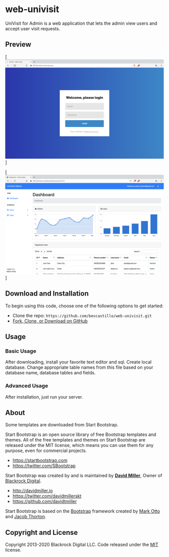 # web-univisit

UniVisit for Admin is a web application that lets the admin view users and accept user visit requests.

## Preview

[![UniVisit Login Page](https://github.com/bevcastillo/web-univisit/blob/master/images/icons/login.png)]

[![UniVisit Dashboard](https://github.com/bevcastillo/web-univisit/blob/master/images/icons/dashboard.png)]

## Download and Installation

To begin using this code, choose one of the following options to get started:
* Clone the repo: `https://github.com/bevcastillo/web-univisit.git`
* [Fork, Clone, or Download on GitHub](https://github.com/bevcastillo/web-univisit)

## Usage

### Basic Usage

After downloading, install your favorite text editor and sql. Create local database. Change appropriate table names from this file based on your database name, database tables and fields.

### Advanced Usage

After installation, just run your server.

## About

Some templates are downloaded from Start Bootstrap.

Start Bootstrap is an open source library of free Bootstrap templates and themes. All of the free templates and themes on Start Bootstrap are released under the MIT license, which means you can use them for any purpose, even for commercial projects.

* https://startbootstrap.com
* https://twitter.com/SBootstrap

Start Bootstrap was created by and is maintained by **[David Miller](http://davidmiller.io/)**, Owner of [Blackrock Digital](http://blackrockdigital.io/).

* http://davidmiller.io
* https://twitter.com/davidmillerskt
* https://github.com/davidtmiller

Start Bootstrap is based on the [Bootstrap](http://getbootstrap.com/) framework created by [Mark Otto](https://twitter.com/mdo) and [Jacob Thorton](https://twitter.com/fat).

## Copyright and License

Copyright 2013-2020 Blackrock Digital LLC. Code released under the [MIT](https://github.com/BlackrockDigital/startbootstrap-sb-admin/blob/gh-pages/LICENSE) license.
